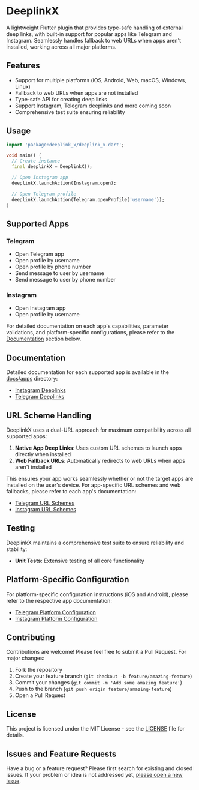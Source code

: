 # DeeplinkX

A lightweight Flutter plugin that provides type-safe handling of external deep links, with built-in support for popular apps like Telegram and Instagram. Seamlessly handles fallback to web URLs when apps aren't installed, working across all major platforms.

## Features

- Support for multiple platforms (iOS, Android, Web, macOS, Windows, Linux)
- Fallback to web URLs when apps are not installed
- Type-safe API for creating deep links
- Support Instagram, Telegram deeplinks and more coming soon
- Comprehensive test suite ensuring reliability

## Usage

```dart
import 'package:deeplink_x/deeplink_x.dart';

void main() {
  // Create instance
  final deeplinkX = DeeplinkX();

  // Open Instagram app
  deeplinkX.launchAction(Instagram.open);

  // Open Telegram profile
  deeplinkX.launchAction(Telegram.openProfile('username'));
}
```

## Supported Apps

### Telegram
- Open Telegram app
- Open profile by username
- Open profile by phone number
- Send message to user by username
- Send message to user by phone number

### Instagram
- Open Instagram app
- Open profile by username

For detailed documentation on each app's capabilities, parameter validations, and platform-specific configurations, please refer to the [Documentation](#documentation) section below.

## Documentation

Detailed documentation for each supported app is available in the [docs/apps](docs/apps) directory:

- [Instagram Deeplinks](docs/apps/instagram.md)
- [Telegram Deeplinks](docs/apps/telegram.md)

## URL Scheme Handling

DeeplinkX uses a dual-URL approach for maximum compatibility across all supported apps:

1. **Native App Deep Links**: Uses custom URL schemes to launch apps directly when installed
2. **Web Fallback URLs**: Automatically redirects to web URLs when apps aren't installed

This ensures your app works seamlessly whether or not the target apps are installed on the user's device. For app-specific URL schemes and web fallbacks, please refer to each app's documentation:
- [Telegram URL Schemes](docs/apps/telegram.md#url-schemes)
- [Instagram URL Schemes](docs/apps/instagram.md#url-schemes)

## Testing

DeeplinkX maintains a comprehensive test suite to ensure reliability and stability:

- **Unit Tests**: Extensive testing of all core functionality

## Platform-Specific Configuration
For platform-specific configuration instructions (iOS and Android), please refer to the respective app documentation:
- [Telegram Platform Configuration](docs/apps/telegram.md#platform-specific-configuration)
- [Instagram Platform Configuration](docs/apps/instagram.md#platform-specific-configuration)

## Contributing

Contributions are welcome! Please feel free to submit a Pull Request. For major changes:

1. Fork the repository
2. Create your feature branch (`git checkout -b feature/amazing-feature`)
3. Commit your changes (`git commit -m 'Add some amazing feature'`)
4. Push to the branch (`git push origin feature/amazing-feature`)
5. Open a Pull Request

## License

This project is licensed under the MIT License - see the [LICENSE](LICENSE) file for details.

## Issues and Feature Requests

Have a bug or a feature request? Please first search for existing and closed issues. If your problem or idea is not addressed yet, [please open a new issue](https://github.com/ParhamHatan/DeeplinkX/issues).